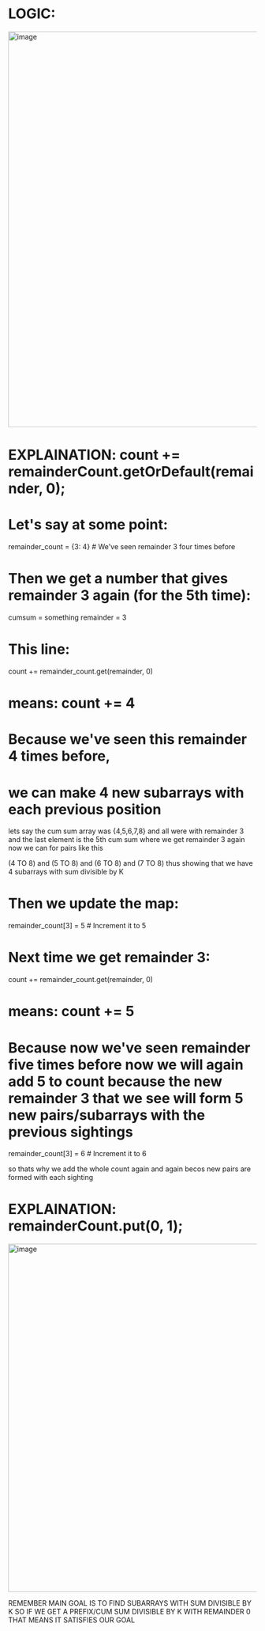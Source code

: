 # LOGIC:

<img width="800" alt="image" src="https://github.com/user-attachments/assets/1f297a04-168b-4221-8f50-82c24e1dd7f1" />





# EXPLAINATION: count += remainderCount.getOrDefault(remainder, 0);


# Let's say at some point:
remainder_count = {3: 4}  # We've seen remainder 3 four times before

# Then we get a number that gives remainder 3 again (for the 5th time):
cumsum = something
remainder = 3

# This line:
count += remainder_count.get(remainder, 0)
# means: count += 4 
# Because we've seen this remainder 4 times before, 
# we can make 4 new subarrays with each previous position

lets say the cum sum array was 
{4,5,6,7,8}
and all were with remainder 3
and the last element is the 5th cum sum where we get remainder 3 again
now we can for pairs like this

(4 TO 8) and (5 TO 8) and (6 TO 8) and (7 TO 8) thus showing that we have 4 subarrays with sum divisible by K

# Then we update the map:
remainder_count[3] = 5  # Increment it to 5

# Next time we get remainder 3:
count += remainder_count.get(remainder, 0)
# means: count += 5 
# Because now we've seen remainder  five times before now we will again add 5 to count because the new remainder 3 that we see will form 5 new pairs/subarrays with the previous sightings

remainder_count[3] = 6  # Increment it to 6

so thats why we add the whole count again and again becos new pairs are formed with each sighting


# EXPLAINATION: remainderCount.put(0, 1);
<img width="704" alt="image" src="https://github.com/user-attachments/assets/908b59e3-5107-4879-b399-d30830acda63" />

REMEMBER MAIN GOAL IS TO FIND SUBARRAYS WITH SUM DIVISIBLE BY K SO IF WE GET A PREFIX/CUM SUM DIVISIBLE BY K WITH REMAINDER 0 THAT MEANS IT SATISFIES OUR GOAL

